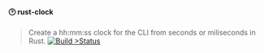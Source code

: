 #### :clock2: rust-clock 
> Create a hh:mm:ss clock for the CLI from seconds or miliseconds in Rust. 
[![Build >Status](https://travis-ci.org/stpettersens/rust-clock.png?branch=master)](https://travis-ci.org/stpettersens/rust-clock)

